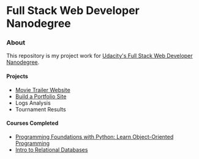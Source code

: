# Full Stack Web Developer Nanodegree

### About
This repository is my project work for [Udacity's Full Stack Web Developer Nanodegree](https://www.udacity.com/course/full-stack-web-developer-nanodegree--nd004).

#### Projects
- [Movie Trailer Website](http://swilliams13.github.io/udacity-fullstack/movie-trailer-website/fresh_tomatoes.html)
- [Build a Portfolio Site](http://swilliams13.github.io/udacity-fullstack/build-a-portfolio-site/index.html)
- Logs Analysis
- Tournament Results

#### Courses Completed
- [Programming Foundations with Python: Learn Object-Oriented Programming](https://www.udacity.com/course/programming-foundations-with-python--ud036-nd)
- [Intro to Relational Databases](https://www.udacity.com/course/intro-to-relational-databases--ud197)